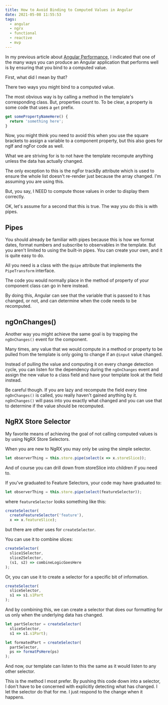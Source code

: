 ```yaml
---
title: How to Avoid Binding to Computed Values in Angular
date: 2021-05-08 11:55:53
tags:
  - angular
  - ngrx
  - functional
  - reactive
  - mvp
---
```


In my previous article about [Angular Performance](../optimizing-angular-for-speed/), I indicated that one of the many ways you can produce an Angular application that performs well is by ensuring that you bind to a computed value.

First, what did I mean by that?

<!-- more -->

There two ways you might bind to a computed value.

The most obvious way is by calling a method in the template's corresponding class. But, properties count to. To be clear, a property is some code that uses a `get` prefix.

``` typescript
get somePropertyNameHere() {
  return 'something here';
}
```

Now, you might think you need to avoid this when you use the square brackets to assign a variable to a component property, but this also goes for ngIf and ngFor code as well.

What we are striving for is to not have the template recompute anything unless the data has actually changed.

The only exception to this is the ngFor trackBy attribute which is used to ensure the whole list doesn't re-render just because the array changed. I'm assuming you are using this.

But, you say, I NEED to compute those values in order to display them correctly.

OK, let's assume for a second that this is true. The way you do this is with pipes.

## Pipes

You should already be familiar with pipes because this is how we format dates, format numbers and subscribe to observables in the template.  But you aren't limited to using the built-in pipes. You can create your own, and it is quite easy to do.

All you need is a class with the `@pipe` attribute that implements the `PipeTransform` interface.

The code you would normally place in the method of property of your component class can go in here instead.

By doing this, Angular can see that the variable that is passed to it has changed, or not, and can determine when the code needs to be recomputed.

## ngOnChanges()

Another way you might achieve the same goal is by trapping the `ngOnChanges()` event for the component.

Many times, any value that we would compute in a method or property to be pulled from the template is only going to change if an `@input` value changed.

Instead of pulling the value and computing it on every change detection cycle, you can listen for the dependency during the `ngOnChanges` event and assign the new value to a class field and have your template look at the field instead.

Be careful though. If you are lazy and recompute the field every time `ngOnChanges()` is called, you really haven't gained anything by it.  `ngOnChanges()` will pass into you exactly what changed and you can use that to determine if the value should be recomputed.

## NgRX Store Selector

My favorite means of achieving the goal of not calling computed values is by using NgRX Store Selectors.

When you are new to NgRX you may only be using the simple selector.

``` typescript
let observerThing = this.store.pipe(select(x => x.storeSlice));
```

And of course you can drill down from storeSlice into children if you need to.

If you've graduated to Feature Selectors, your code may have graduated to:

``` typescript
let observerThing = this.store.pipe(select(featureSelector));
```

where `featureSelector` looks something like this:

``` typescript
createSelector(
  createFeatureSelector('feature'),
  x => x.featureSlice);
```

but there are other uses for `createSelector`.

You can use it to combine slices:

``` typescript
createSelector(
  slice1Selector,
  slice2Selector,
  (s1, s2) => combineLogicGoesHere
);
```

Or, you can use it to create a selector for a specific bit of information.

``` typescript
createSelector(
  sliceSelector,
  s1 => s1.s1Part
);
```

And by combining this, we can create a selector that does our formatting for us only when the underlying data has changed.

``` typescript
let partSelector = createSelector(
  sliceSelector,
  s1 => s1.s1Part);

let formatedPart = createSelector(
  partSelector,
  ps => formatPsHere(ps)
);
```

And now, our template can listen to this the same as it would listen to any other selector.

This is the method I most prefer. By pushing this code down into a selector, I don't have to be concerned with explicitly detecting what has changed. I let the selector do that for me. I just respond to the change when it happens.
